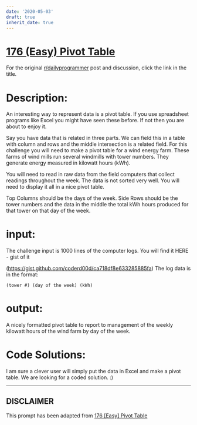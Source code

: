 ```yaml
---
date: '2020-05-03'
draft: true
inherit_date: true
---
```


# [176 (Easy) Pivot Table](https://www.reddit.com/r/dailyprogrammer/comments/2eajf7/8222014_challenge_176_easy_pivot_table/)

For the original [r/dailyprogrammer](https://www.reddit.com/r/dailyprogrammer/) post and discussion, click the link in the title.

# Description:
An interesting way to represent data is a pivot table. If you use spreadsheet programs like Excel you might have seen these before. If not then you are about to enjoy it.

Say you have data that is related in three parts. We can field this in a table with column and rows and the middle intersection is a related field. For this challenge you will need to make a pivot table for a wind energy farm. These farms of wind mills run several windmills with tower numbers. They generate energy measured in kilowatt hours (kWh).

You will need to read in raw data from the field computers that collect readings throughout the week. The data is not sorted very well. You will need to display it all in a nice pivot table.

Top Columns should be the days of the week.
Side Rows should be the tower numbers and the data in the middle the total kWh hours produced for that tower on that day of the week.

# input:
The challenge input is 1000 lines of the computer logs. You will find it HERE - gist of it

(https://gist.github.com/coderd00d/ca718df8e633285885fa)
The log data is in the format:


```
(tower #) (day of the week) (kWh)
```
# output:
A nicely formatted pivot table to report to management of the weekly kilowatt hours of the wind farm by day of the week.

# Code Solutions:
I am sure a clever user will simply put the data in Excel and make a pivot table. We are looking for a coded solution. :)


----
## **DISCLAIMER**
This prompt has been adapted from [176 [Easy] Pivot Table](https://www.reddit.com/r/dailyprogrammer/comments/2eajf7/8222014_challenge_176_easy_pivot_table/
)

